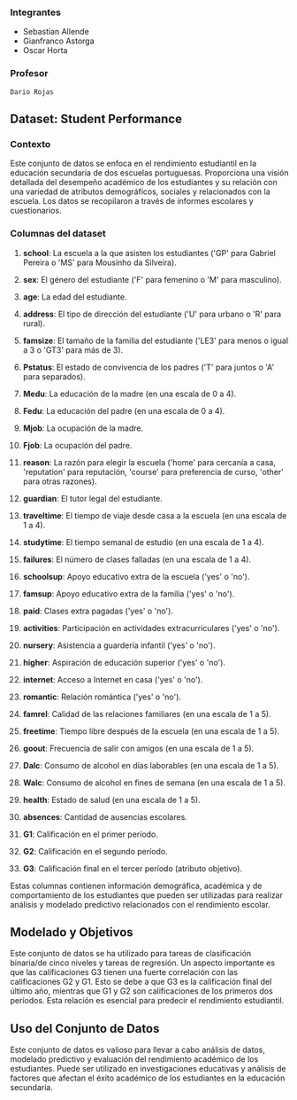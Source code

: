 ### Integrantes

- Sebastian Allende
- Gianfranco Astorga
- Oscar Horta

### Profesor
    Dario Rojas

## Dataset: Student Performance

### Contexto

Este conjunto de datos se enfoca en el rendimiento estudiantil en la educación secundaria de dos escuelas portuguesas. Proporciona una visión detallada del desempeño académico de los estudiantes y su relación con una variedad de atributos demográficos, sociales y relacionados con la escuela. Los datos se recopilaron a través de informes escolares y cuestionarios.



### Columnas del dataset

1. **school**: La escuela a la que asisten los estudiantes ('GP' para Gabriel Pereira o 'MS' para Mousinho da Silveira).

2. **sex**: El género del estudiante ('F' para femenino o 'M' para masculino).

3. **age**: La edad del estudiante.

4. **address**: El tipo de dirección del estudiante ('U' para urbano o 'R' para rural).

5. **famsize**: El tamaño de la familia del estudiante ('LE3' para menos o igual a 3 o 'GT3' para más de 3).

6. **Pstatus**: El estado de convivencia de los padres ('T' para juntos o 'A' para separados).

7. **Medu**: La educación de la madre (en una escala de 0 a 4).

8. **Fedu**: La educación del padre (en una escala de 0 a 4).

9. **Mjob**: La ocupación de la madre.

10. **Fjob**: La ocupación del padre.

11. **reason**: La razón para elegir la escuela ('home' para cercanía a casa, 'reputation' para reputación, 'course' para preferencia de curso, 'other' para otras razones).

12. **guardian**: El tutor legal del estudiante.

13. **traveltime**: El tiempo de viaje desde casa a la escuela (en una escala de 1 a 4).

14. **studytime**: El tiempo semanal de estudio (en una escala de 1 a 4).

15. **failures**: El número de clases falladas (en una escala de 1 a 4).

16. **schoolsup**: Apoyo educativo extra de la escuela ('yes' o 'no').

17. **famsup**: Apoyo educativo extra de la familia ('yes' o 'no').

18. **paid**: Clases extra pagadas ('yes' o 'no').

19. **activities**: Participación en actividades extracurriculares ('yes' o 'no').

20. **nursery**: Asistencia a guardería infantil ('yes' o 'no').

21. **higher**: Aspiración de educación superior ('yes' o 'no').

22. **internet**: Acceso a Internet en casa ('yes' o 'no').

23. **romantic**: Relación romántica ('yes' o 'no').

24. **famrel**: Calidad de las relaciones familiares (en una escala de 1 a 5).

25. **freetime**: Tiempo libre después de la escuela (en una escala de 1 a 5).

26. **goout**: Frecuencia de salir con amigos (en una escala de 1 a 5).

27. **Dalc**: Consumo de alcohol en días laborables (en una escala de 1 a 5).

28. **Walc**: Consumo de alcohol en fines de semana (en una escala de 1 a 5).

29. **health**: Estado de salud (en una escala de 1 a 5).

30. **absences**: Cantidad de ausencias escolares.

31. **G1**: Calificación en el primer período.

32. **G2**: Calificación en el segundo período.

33. **G3**: Calificación final en el tercer período (atributo objetivo).

Estas columnas contienen información demográfica, académica y de comportamiento de los estudiantes que pueden ser utilizadas para realizar análisis y modelado predictivo relacionados con el rendimiento escolar.


## Modelado y Objetivos

Este conjunto de datos se ha utilizado para tareas de clasificación binaria/de cinco niveles y tareas de regresión. Un aspecto importante es que las calificaciones G3 tienen una fuerte correlación con las calificaciones G2 y G1. Esto se debe a que G3 es la calificación final del último año, mientras que G1 y G2 son calificaciones de los primeros dos períodos. Esta relación es esencial para predecir el rendimiento estudiantil.

## Uso del Conjunto de Datos

Este conjunto de datos es valioso para llevar a cabo análisis de datos, modelado predictivo y evaluación del rendimiento académico de los estudiantes. Puede ser utilizado en investigaciones educativas y análisis de factores que afectan el éxito académico de los estudiantes en la educación secundaria.

